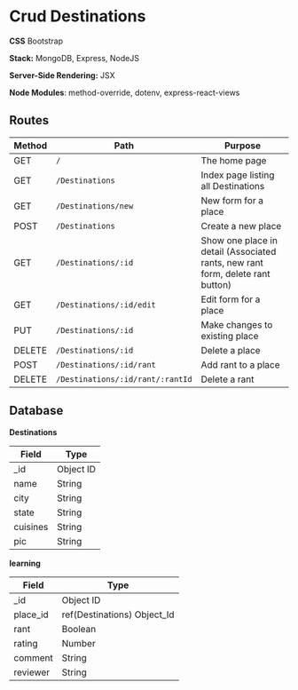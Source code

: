 # Crud Destinations

**CSS** Bootstrap

**Stack:** MongoDB, Express, NodeJS

**Server-Side Rendering:** JSX

**Node Modules**: method-override, dotenv, express-react-views

## Routes

| Method | Path                             | Purpose                                                                        |
| ------ | -------------------------------- | ------------------------------------------------------------------------------ |
| GET    | `/`                              | The home page                                                                  |
| GET    | `/Destinations`                  | Index page listing all Destinations                                            |
| GET    | `/Destinations/new`              | New form for a place                                                           |
| POST   | `/Destinations`                  | Create a new place                                                             |
| GET    | `/Destinations/:id`              | Show one place in detail (Associated rants, new rant form, delete rant button) |
| GET    | `/Destinations/:id/edit`         | Edit form for a place                                                          |
| PUT    | `/Destinations/:id`              | Make changes to existing place                                                 |
| DELETE | `/Destinations/:id`              | Delete a place                                                                 |
| POST   | `/Destinations/:id/rant`         | Add rant to a place                                                            |
| DELETE | `/Destinations/:id/rant/:rantId` | Delete a rant                                                                  |

## Database

**Destinations**

| Field    | Type      |
| -------- | --------- |
| \_id     | Object ID |
| name     | String    |
| city     | String    |
| state    | String    |
| cuisines | String    |
| pic      | String    |

**learning**

| Field    | Type                        |
| -------- | --------------------------- |
| \_id     | Object ID                   |
| place_id | ref(Destinations) Object_Id |
| rant     | Boolean                     |
| rating   | Number                      |
| comment  | String                      |
| reviewer | String                      |
